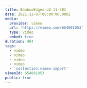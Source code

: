 ```yaml
---
title: BambooEdges-p2-11-301
date: 2021-12-07T00:00:00.000Z
media:
  provider: vimeo
  url: 'https://vimeo.com/654001053'
  type: video
  embed: true
duration: 404
tags:
  - video
  - vimeo
  - video
  - vimeo
  - 'collection:vimeo-import'
vimeoId: 654001053
public: true
---
```

<!-- Vimeo video: BambooEdges-p2-11-301 -->
<!-- Duration: 6:44 -->
<!-- Created: 2021-12-07 -->

<ClientOnly>
  <WorkbookViewer />
</ClientOnly>

<script setup>
import WorkbookViewer from "../../.vitepress/theme/components/workbook/WorkbookViewer.vue";
</script>
